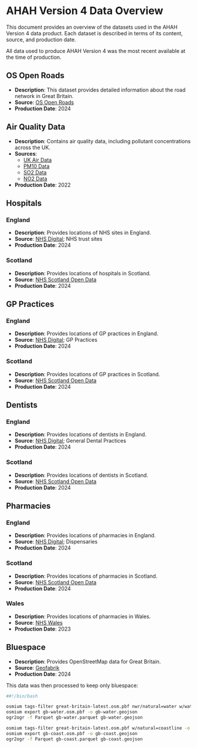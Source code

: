 # AHAH Version 4 Data Overview

This document provides an overview of the datasets used in the AHAH Version 4 data product. Each dataset is described in terms of its content, source, and production date.

All data used to produce AHAH Version 4 was the most recent available at the time of production.

## OS Open Roads

- **Description**: This dataset provides detailed information about the road network in Great Britain.
- **Source**: [OS Open Roads](https://api.os.uk/downloads/v1/products/OpenRoads/downloads?area=GB&format=GeoPackage&redirect)
- **Production Date**: 2024

## Air Quality Data

- **Description**: Contains air quality data, including pollutant concentrations across the UK.
- **Sources**:
  - [UK Air Data](https://uk-air.defra.gov.uk/data/pcm-data)
  - [PM10 Data](https://uk-air.defra.gov.uk/datastore/pcm/mappm102022g.csv)
  - [SO2 Data](https://uk-air.defra.gov.uk/datastore/pcm/mapso22022.csv)
  - [NO2 Data](https://uk-air.defra.gov.uk/datastore/pcm/mapno22022.csv)
- **Production Date**: 2022

## Hospitals

### England

- **Description**: Provides locations of NHS sites in England.
- **Source**: [NHS Digital](https://digital.nhs.uk/services/organisation-data-service/export-data-files/csv-downloads/other-nhs-organisations); NHS trust sites
- **Production Date**: 2024

### Scotland

- **Description**: Provides locations of hospitals in Scotland.
- **Source**: [NHS Scotland Open Data](https://www.opendata.nhs.scot/dataset/hospital-codes)
- **Production Date**: 2024

## GP Practices

### England

- **Description**: Provides locations of GP practices in England.
- **Source**: [NHS Digital](https://digital.nhs.uk/services/organisation-data-service/export-data-files/csv-downloads/gp-and-gp-practice-related-data); GP Practices
- **Production Date**: 2024

### Scotland

- **Description**: Provides locations of GP practices in Scotland.
- **Source**: [NHS Scotland Open Data](https://www.opendata.nhs.scot/dataset/gp-practice-contact-details-and-list-sizes)
- **Production Date**: 2024

## Dentists

### England

- **Description**: Provides locations of dentists in England.
- **Source**: [NHS Digital](https://digital.nhs.uk/services/organisation-data-service/export-data-files/csv-downloads/miscellaneous); General Dental Practices
- **Production Date**: 2024

### Scotland

- **Description**: Provides locations of dentists in Scotland.
- **Source**: [NHS Scotland Open Data](https://www.opendata.nhs.scot/dataset/dental-practices-and-patient-registrations)
- **Production Date**: 2024

## Pharmacies

### England

- **Description**: Provides locations of pharmacies in England.
- **Source**: [NHS Digital](https://digital.nhs.uk/services/organisation-data-service/export-data-files/csv-downloads/gp-and-gp-practice-related-data); Dispensaries
- **Production Date**: 2024

### Scotland

- **Description**: Provides locations of pharmacies in Scotland.
- **Source**: [NHS Scotland Open Data](https://www.opendata.nhs.scot/dataset/dispenser-location-contact-details)
- **Production Date**: 2024

### Wales

- **Description**: Provides locations of pharmacies in Wales.
- **Source**: [NHS Wales](https://nwssp.nhs.wales/ourservices/primary-care-services/general-information/data-and-publications/pharmacy-practice-dispensing-data/)
- **Production Date**: 2023

## Bluespace

- **Description**: Provides OpenStreetMap data for Great Britain.
- **Source**: [Geofabrik](https://download.geofabrik.de/europe/great-britain.html)
- **Production Date**: 2024

This data was then processed to keep only bluespace:

```bash
##!/bin/bash

osmium tags-filter great-britain-latest.osm.pbf nwr/natural=water w/waterway=* -o gb-water.osm.pbf
osmium export gb-water.osm.pbf -o gb-water.geojson
ogr2ogr -f Parquet gb-water.parquet gb-water.geojson 

osmium tags-filter great-britain-latest.osm.pbf w/natural=coastline -o gb-coast.osm.pbf
osmium export gb-coast.osm.pbf -o gb-coast.geojson
ogr2ogr -f Parquet gb-coast.parquet gb-coast.geojson 
```
